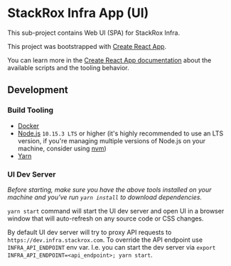 # StackRox Infra App (UI)

This sub-project contains Web UI (SPA) for StackRox Infra.

This project was bootstrapped with
[Create React App](https://github.com/facebook/create-react-app).

You can learn more in the
[Create React App documentation](https://facebook.github.io/create-react-app/docs/getting-started)
about the available scripts and the tooling behavior.

## Development

### Build Tooling

- [Docker](https://www.docker.com/)
- [Node.js](https://nodejs.org/en/) `10.15.3 LTS` or higher (it's highly
  recommended to use an LTS version, if you're managing multiple versions of
  Node.js on your machine, consider using
  [nvm](https://github.com/creationix/nvm))
- [Yarn](https://yarnpkg.com/en/)

### UI Dev Server

_Before starting, make sure you have the above tools installed on your machine
and you've run `yarn install` to download dependencies._

`yarn start` command will start the UI dev server and open UI in a browser
window that will auto-refresh on any source code or CSS changes.

By default UI dev server will try to proxy API requests to
`https://dev.infra.stackrox.com`. To override the API endpoint use
`INFRA_API_ENDPOINT` env var. I.e. you can start the dev server via
`export INFRA_API_ENDPOINT=<api_endpoint>; yarn start`.
